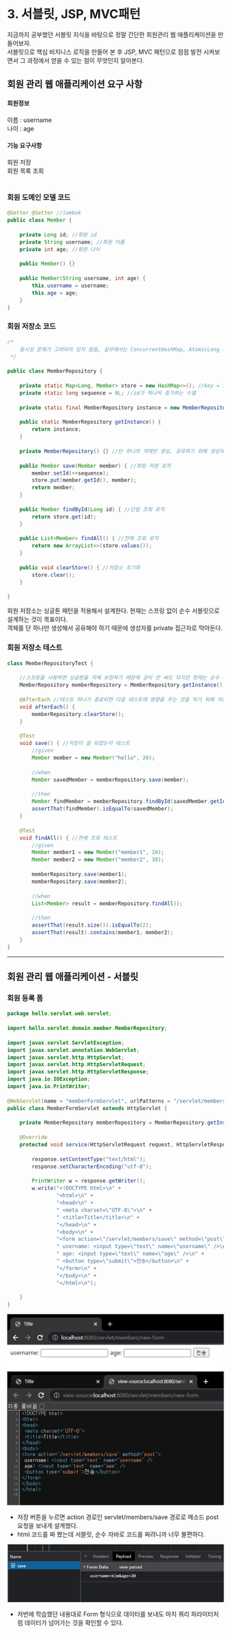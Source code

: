 # 3. 서블릿, JSP, MVC패턴

지금까지 공부했던 서블릿 지식을 바탕으로 정말 간단한 회원관리 웹 애플리케이션을 만들어보자.  
서블릿으로 핵심 비지니스 로직을 만들어 본 후 JSP, MVC 패턴으로 점점 발전 시켜보면서 그 과정에서 얻을 수 있는 점이 무엇인지 알아본다.


## 회원 관리 웹 애플리케이션 요구 사항

#### 회원정보
이름 : username  
나이 : age

#### 기능 요구사항
회원 저장  
회원 목록 조회
#

### 회원 도메인 모델 코드


```java
@Getter @Setter //lombok
public class Member {

    private Long id; //회원 id
    private String username; //회원 이름
    private int age; //회원 나이

    public Member() {}

    public Member(String username, int age) {
        this.username = username;
        this.age = age;
    }
}
```

### 회원 저장소 코드

```java
/*
    동시성 문제가 고려되어 있지 않음, 실무에서는 ConcurrentHashMap, AtomicLong 사용 고려
 */
 
public class MemberRepository {

    private static Map<Long, Member> store = new HashMap<>(); //key = id, value = member
    private static long sequence = 0L; //id가 하나씩 증가하는 수열

    private static final MemberRepository instance = new MemberRepository(); //싱글톤 패턴 적용. 스프링 없이 순수 서블릿 만으로 구현하는것이 목적

    public static MemberRepository getInstance() {
        return instance;
    }

    private MemberRepository() {} //단 하나의 객체만 생성, 공유하기 위해 생성자를 private 접근자로 막아둠

    public Member save(Member member) { //회원 저장 로직
        member.setId(++sequence);
        store.put(member.getId(), member);
        return member;
    }

    public Member findById(Long id) { //단일 조회 로직
        return store.get(id);
    }

    public List<Member> findAll() { //전체 조회 로직
        return new ArrayList<>(store.values());
    }

    public void clearStore() { //저장소 초기화
        store.clear();
    }

}
```

회원 저장소는 싱글톤 패턴을 적용해서 설계한다. 현재는 스프링 없이 순수 서블릿으로 설계하는 것이 목표이다.  
객체를 단 하나만 생성해서 공유해야 하기 때문에 생성자를 private 접근자로 막아둔다.

### 회원 저장소 테스트 
```java
class MemberRepositoryTest {

    //스프링을 사용하면 싱글톤을 자체 보장하기 때문에 굳이 안 써도 되지만 현재는 순수 서블릿을 공부하는 것이 목적
    MemberRepository memberRepository = MemberRepository.getInstance(); 

    @AfterEach //테스트 하나가 종료되면 다음 테스트에 영향을 주는 것을 막기 위해 저장소를 초기화. 필수
    void afterEach() {
        memberRepository.clearStore();
    }

    @Test
    void save() { //저장이 잘 되었는지 테스트
        //given 
        Member member = new Member("hello", 20);

        //when
        Member savedMember = memberRepository.save(member);

        //then
        Member findMember = memberRepository.findById(savedMember.getId());
        assertThat(findMember).isEqualTo(savedMember);
    }

    @Test
    void findAll() { //전체 조회 테스트
        //given
        Member member1 = new Member("member1", 20);
        Member member2 = new Member("member2", 30);

        memberRepository.save(member1);
        memberRepository.save(member2);

        //when
        List<Member> result = memberRepository.findAll();

        //then
        assertThat(result.size()).isEqualTo(2);
        assertThat(result).contains(member1, member2);
    }
}
```
---

## 회원 관리 웹 애플리케이션 - 서블릿

### 회원 등록 폼
```java
package hello.servlet.web.servlet;

import hello.servlet.domain.member.MemberRepository;

import javax.servlet.ServletException;
import javax.servlet.annotation.WebServlet;
import javax.servlet.http.HttpServlet;
import javax.servlet.http.HttpServletRequest;
import javax.servlet.http.HttpServletResponse;
import java.io.IOException;
import java.io.PrintWriter;

@WebServlet(name = "memberFormServlet", urlPatterns = "/servlet/members/new-form")
public class MemberFormServlet extends HttpServlet {

    private MemberRepository memberRepository = MemberRepository.getInstance();

    @Override
    protected void service(HttpServletRequest request, HttpServletResponse response) throws ServletException, IOException {

        response.setContentType("text/html");
        response.setCharacterEncoding("utf-8");

        PrintWriter w = response.getWriter();
        w.write("<!DOCTYPE html>\n" +
                "<html>\n" +
                "<head>\n" +
                " <meta charset=\"UTF-8\">\n" +
                " <title>Title</title>\n" +
                "</head>\n" +
                "<body>\n" +
                "<form action=\"/servlet/members/save\" method=\"post\">\n" +
                " username: <input type=\"text\" name=\"username\" />\n" +
                " age: <input type=\"text\" name=\"age\" />\n" +
                " <button type=\"submit\">전송</button>\n" +
                "</form>\n" +
                "</body>\n" +
                "</html>\n");

    }
}
```

![](img/servlet_jsp_mvc_01.PNG)
![](img/servlet_jsp_mvc_02.PNG)

- 저장 버튼을 누르면 action 경로인 servlet/members/save 경로로 메소드 post 요청을 보내게 설계했다.
- html 코드를 짜 봤는데 서블릿, 순수 자바로 코드를 짜려니까 너무 불편하다.

![](img/servlet_jsp_mvc_03.PNG)

- 저번에 학습했던 내용대로 Form 형식으로 데이터를 보내도 마치 쿼리 파라미터처럼 데이터가 넘어가는 것을 확인할 수 있다.


















